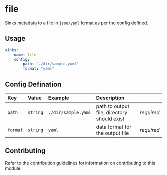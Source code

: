 # file

Sinks metadata to a file in `json/yaml` format as per the config defined.

## Usage

```yaml
sinks:
    name: file
    config:
        path: "./dir/sample.yaml"
        format: "yaml"
```

## Config Defination

| Key | Value | Example | Description |  |
| :-- | :---- | :------ | :---------- | :-- |
|`path` | `string` | `./dir/sample.yaml` | path to output file, directory should exist  | *required*|
| `format` | `string` | `yaml` | data format for the output file | *required* |

## Contributing

Refer to the contribution guidelines for information on contributing to this module.

